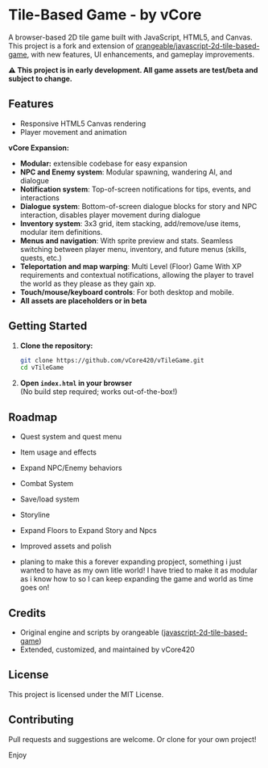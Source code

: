 # Tile-Based Game - by vCore

A browser-based 2D tile game built with JavaScript, HTML5, and Canvas.  
This project is a fork and extension of [orangeable/javascript-2d-tile-based-game](https://github.com/orangeable/javascript-2d-tile-based-game), with new features, UI enhancements, and gameplay improvements.

**⚠️ This project is in early development. All game assets are test/beta and subject to change.**

## Features

- Responsive HTML5 Canvas rendering
- Player movement and animation

**vCore Expansion:**
- **Modular:** extensible codebase for easy expansion
- **NPC and Enemy system**: Modular spawning, wandering AI, and dialogue
- **Notification system**: Top-of-screen notifications for tips, events, and interactions
- **Dialogue system**: Bottom-of-screen dialogue blocks for story and NPC interaction, disables player movement during dialogue
- **Inventory system**: 3x3 grid, item stacking, add/remove/use items, modular item definitions.
- **Menus and navigation**: With sprite preview and stats. Seamless switching between player menu, inventory, and future menus (skills, quests, etc.)
- **Teleportation and map warping**: Multi Level (Floor) Game With XP requirements and contextual notifications, allowing the player to travel the world as they please as they gain xp.
- **Touch/mouse/keyboard controls**: For both desktop and mobile.
- **All assets are placeholders or in beta**

## Getting Started

1. **Clone the repository:**
   ```bash
   git clone https://github.com/vCore420/vTileGame.git
   cd vTileGame
   ```
2. **Open `index.html` in your browser**  
   (No build step required; works out-of-the-box!)

## Roadmap

- Quest system and quest menu
- Item usage and effects
- Expand NPC/Enemy behaviors
- Combat System
- Save/load system
- Storyline
- Expand Floors to Expand Story and Npcs
- Improved assets and polish

- planing to make this a forever expanding propject, something i just wanted to have as my own litle world! I have tried to make it as modular as i know how to so I can keep expanding the game and world as time goes on!

## Credits

- Original engine and scripts by orangeable ([javascript-2d-tile-based-game](https://github.com/orangeable/javascript-2d-tile-based-game))
- Extended, customized, and maintained by vCore420

## License

This project is licensed under the MIT License.

## Contributing

Pull requests and suggestions are welcome. Or clone for your own project!

Enjoy
